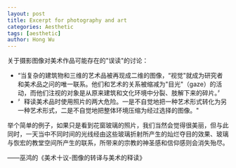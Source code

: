 ```yaml
---
layout: post
title: Excerpt for photography and art
categories: Aesthetic
tags: [aesthetic]
author: Hong Wu
---
```


关于摄影图像对美术作品可能存在的"误读"的讨论：
- “当复杂的建筑物和三维的艺术品被再现成二维的图像，“视觉"就成为研究者和美术品之问的唯一联系。他们和艺术的关系被缩减为"目光"（gaze）的活动，而他们注视的对象是从原来建筑和文化环境中分裂、肢解下来的碎片。〞
- 〞释读美术品时使用照片的两大危险。一是不自觉地把一种艺术形式转化为另一种艺术形式，二是不自觉地把整体环境压缩为经过选择的图像。"

举个简单的例子，如果只是看到花窗玻璃的照片，我们当然会觉得很美丽，但与此同时，一天当中不同时间的光线经由这些玻璃折射所产生的灿烂夺目的效果、玻璃与恢宏的教堂空间所产生的联系，所带来的宗教的神圣感和信仰感则会消失殆尽。

——巫鸿的《美术十议-图像的转译与美术的释读》
